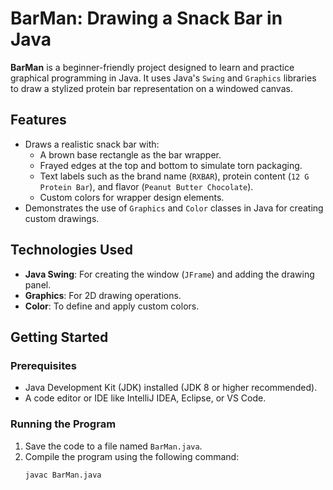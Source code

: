 # BarMan: Drawing a Snack Bar in Java

**BarMan** is a beginner-friendly project designed to learn and practice graphical programming in Java. It uses Java's `Swing` and `Graphics` libraries to draw a stylized protein bar representation on a windowed canvas.

## Features
- Draws a realistic snack bar with:
  - A brown base rectangle as the bar wrapper.
  - Frayed edges at the top and bottom to simulate torn packaging.
  - Text labels such as the brand name (`RXBAR`), protein content (`12 G Protein Bar`), and flavor (`Peanut Butter Chocolate`).
  - Custom colors for wrapper design elements.
- Demonstrates the use of `Graphics` and `Color` classes in Java for creating custom drawings.

## Technologies Used
- **Java Swing**: For creating the window (`JFrame`) and adding the drawing panel.
- **Graphics**: For 2D drawing operations.
- **Color**: To define and apply custom colors.

## Getting Started

### Prerequisites
- Java Development Kit (JDK) installed (JDK 8 or higher recommended).
- A code editor or IDE like IntelliJ IDEA, Eclipse, or VS Code.

### Running the Program
1. Save the code to a file named `BarMan.java`.
2. Compile the program using the following command:
   ```bash
   javac BarMan.java
